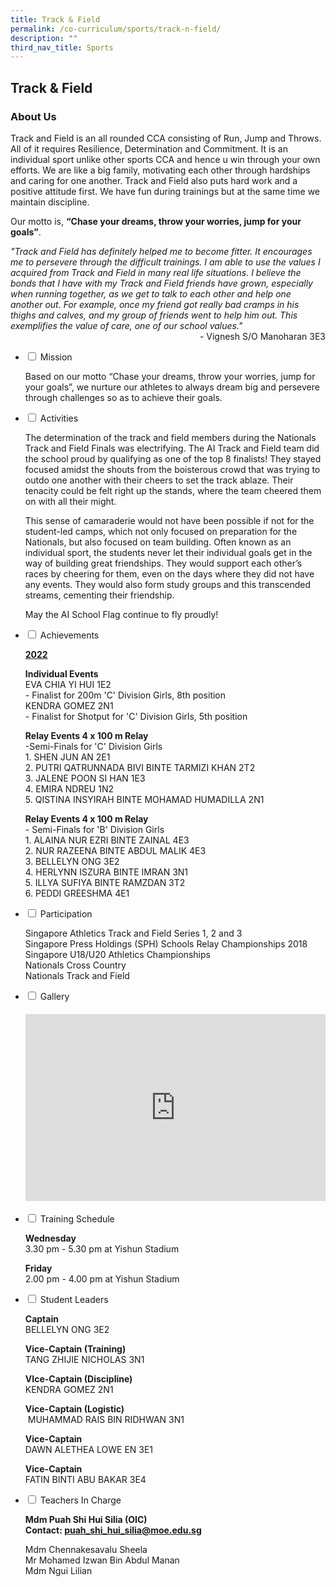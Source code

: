 ```yaml
---
title: Track & Field
permalink: /co-curriculum/sports/track-n-field/
description: ""
third_nav_title: Sports
---
```

## Track & Field
### About Us
<p>Track and Field is an all rounded CCA consisting of Run, Jump and Throws. All of it requires Resilience, Determination and Commitment. It is an individual sport unlike other sports CCA and hence u win through your own efforts. We are like a big family, motivating each other through hardships and caring for one another. Track and Field also puts hard work and a positive attitude first. We have fun during trainings but at the same time we maintain discipline.&nbsp;</p>
<p>Our motto is,&nbsp;<strong>&ldquo;Chase your dreams, throw your worries, jump for your goals&rdquo;</strong>.&nbsp;</p>


<div><em>"Track and Field has definitely helped me to become fitter. It encourages me to persevere through the difficult trainings. I am able to use the values I acquired from Track and Field in many real life situations. I believe the bonds that I have with my Track and Field friends have grown, especially when running together, as we get to talk to each other and help one another out. For example, once my friend got really bad cramps in his thighs and calves, and my group of friends went to help him out. This exemplifies the value of care, one of our school values."</em></div>
<div style="text-align: right;">- Vignesh S/O Manoharan 3E3</div>

<ul class="jekyllcodex_accordion">
<li><input id="accordion1" type="checkbox" /> <label for="accordion1">Mission</label>
<div>
<p>Based on our motto &ldquo;Chase your dreams, throw your worries, jump for your goals&rdquo;, we nurture our athletes to always dream big and persevere through challenges so as to achieve their goals.</p>
</div>
</li>
<li><input id="accordion2" type="checkbox" /> <label for="accordion2">Activities</label>
<div>
<p>The determination of the track and field members during the Nationals Track and Field Finals was electrifying. The AI Track and Field team did the school proud by qualifying as one of the top 8 finalists! They stayed focused amidst the shouts from the boisterous crowd that was trying to outdo one another with their cheers to set the track ablaze. Their tenacity could be felt right up the stands, where the team cheered them on with all their might.</p>
<p>This sense of camaraderie would not have been possible if not for the student-led camps, which not only focused on preparation for the Nationals, but also focused on team building. Often known as an individual sport, the students never let their individual goals get in the way of building great friendships. They would support each other&rsquo;s races by cheering for them, even on the days where they did not have any events. They would also form study groups and this transcended streams, cementing their friendship.</p>
<p>May the AI School Flag continue to fly proudly!&nbsp;</p>
</div>
</li>
<li><input id="accordion3" type="checkbox" /> <label for="accordion3">Achievements</label>
<div>
<p><u><strong>2022</strong></u></p>
<strong>Individual Events<br /></strong>EVA CHIA YI HUI 1E2<br>- Finalist for 200m 'C' Division Girls, 8th position<br>KENDRA GOMEZ 2N1<br>- Finalist for Shotput for 'C' Division Girls, 5th position
	<p><strong>Relay Events 4 x 100 m Relay<br /></strong>-Semi-Finals for 'C' Division Girls<br>
1. SHEN JUN AN 2E1<br>
2. PUTRI QATRUNNADA BIVI BINTE TARMIZI KHAN 2T2<br>
3. JALENE POON SI HAN 1E3<br>
4. EMIRA NDREU 1N2<br>
5. QISTINA INSYIRAH BINTE MOHAMAD HUMADILLA 2N1<br></p>
	
<p><strong>Relay Events 4 x 100 m Relay</strong><br>
- Semi-Finals for 'B' Division Girls<br>
1. ALAINA NUR EZRI BINTE ZAINAL 4E3<br>
2. NUR RAZEENA BINTE ABDUL MALIK 4E3<br>
3. BELLELYN ONG 3E2<br>
4. HERLYNN ISZURA BINTE IMRAN 3N1<br>
5. ILLYA SUFIYA BINTE RAMZDAN 3T2<br>
6. PEDDI GREESHMA 4E1<br></p>
	</div>
</li>

	
<li><input id="accordion4" type="checkbox" /> <label for="accordion4">Participation</label>
<div>
<p>Singapore Athletics Track and Field Series 1, 2 and 3<br />Singapore Press Holdings (SPH) Schools Relay Championships 2018<br />Singapore U18/U20 Athletics Championships<br />Nationals Cross Country<br />Nationals Track and Field</p>
</div>
</li>
<li><input id="accordion5" type="checkbox" /> <label for="accordion5">Gallery</label>
<div>
<h4><center><iframe src="https://docs.google.com/presentation/d/e/2PACX-1vRj2UUGSiG5UD6BuTFzlH2Y-e6VF_JjEHFH5ad3LhsWGRWDK60eW5MAxtzdUEybkW9Glv9KtkzPdqA9/embed?start=false&loop=false&delayms=5000" frameborder="0" width="480" height="299" allowfullscreen="true"></iframe></center></h4>
</div>
</li>
<li><input id="accordion6" type="checkbox" /> <label for="accordion6">Training Schedule</label>
<div>
<p><strong>Wednesday<br /></strong>3.30 pm - 5.30 pm at Yishun Stadium</p>
<p><strong>Friday<br /></strong>2.00 pm - 4.00 pm at Yishun Stadium</p>
</div>
</li>
<li><input id="accordion7" type="checkbox" /> <label for="accordion7">Student Leaders</label>
<div>
<p><strong>Captain<br /></strong>BELLELYN ONG 3E2</p>
<p><strong>Vice-Captain (Training)<br /></strong>TANG ZHIJIE NICHOLAS 3N1</p>
<p><strong>VIce-Captain (Discipline)<br /></strong>KENDRA GOMEZ 2N1</p>
<p><strong>Vice-Captain (Logistic)<br /></strong> MUHAMMAD RAIS BIN RIDHWAN 3N1</p>
<p><strong>Vice-Captain<br /></strong>DAWN ALETHEA LOWE EN 3E1</p>
<p><strong>Vice-Captain<br /></strong>FATIN BINTI ABU BAKAR 3E4</p>
</div>
</li>
<li><input id="accordion8" type="checkbox" /> <label for="accordion8">Teachers In Charge</label>
<div>
<p><strong>Mdm Puah Shi Hui Silia&nbsp;</strong><strong>(OIC)<br /></strong><strong>Contact:&nbsp;<a href="mailto:puah_shi_hui_silia@moe.edu.sg" target="">puah_shi_hui_silia@moe.edu.sg</a></strong></p>
<p>Mdm Chennakesavalu Sheela<br />Mr Mohamed Izwan Bin Abdul Manan<br />Mdm Ngui Lilian</p>
</div>
</li>
</ul>